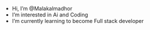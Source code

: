 - Hi, I’m @Malakalmadhor
- I’m interested in Ai and Coding
- I’m currently learning to become Full stack developer 

<!---
Malakalmadhor/Malakalmadhor is a ✨ special ✨ repository because its `README.md` (this file) appears on your GitHub profile.
You can click the Preview link to take a look at your changes.
--->
